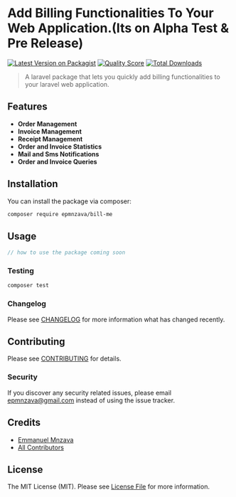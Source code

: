 # Add Billing Functionalities To Your Web Application.(Its on Alpha Test & Pre Release)

[![Latest Version on Packagist](https://img.shields.io/packagist/v/epmnzava/bill-me.svg?style=flat-square)](https://packagist.org/packages/epmnzava/bill-me)
[![Quality Score](https://img.shields.io/scrutinizer/g/dbrax/bill-me.svg?style=flat-square)](https://scrutinizer-ci.com/g/dbrax/bill-me)
[![Total Downloads](https://img.shields.io/packagist/dt/epmnzava/bill-me.svg?style=flat-square)](https://packagist.org/packages/epmnzava/bill-me)

> A laravel package that lets you quickly add billing functionalities to your laravel web application.


## Features
 + **Order Management**
 + **Invoice Management**
 + **Receipt Management**
 + **Order and Invoice Statistics**
 + **Mail and Sms Notifications**
 + **Order and Invoice Queries**


## Installation

You can install the package via composer:

```bash
composer require epmnzava/bill-me
```

## Usage

``` php
// how to use the package coming soon
```

### Testing

``` bash
composer test
```

### Changelog

Please see [CHANGELOG](CHANGELOG.md) for more information what has changed recently.

## Contributing

Please see [CONTRIBUTING](CONTRIBUTING.md) for details.

### Security

If you discover any security related issues, please email epmnzava@gmail.com instead of using the issue tracker.

## Credits

- [Emmanuel Mnzava](https://github.com/epmnzava)
- [All Contributors](../../contributors)

## License

The MIT License (MIT). Please see [License File](LICENSE.md) for more information.

